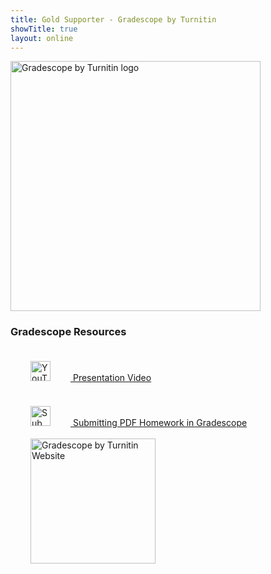 ```yaml
---
title: Gold Supporter - Gradescope by Turnitin
showTitle: true
layout: online
---
```


<a href="https://www.gradescope.com/">
	<img alt="Gradescope by Turnitin logo" src="{{url}}/images/supporters/200s/turnitin-200.png" width="400" />
</a>

### Gradescope Resources

<div class="row">
<div class="col-md-3">
  <a href="https://vimeo.com/419971529/24f245fb93">
  <img alt="YouTube Presentation Link" src="{{url}}/images/icons/youtube_social_icon_red.png" height="32" hspace="32" vspace="20"/>
Presentation Video</a>
</div>
<div class="col-md-5">
  <a href="https://drive.google.com/open?id=1xCrgyIMmV7-EsPItYQQ0066YTEGogP63">
  <img alt="Submitting PDF Homework in Gradescope" src="{{url}}/images/icons/PDF_32.png" height="32" hspace="32" vspace="20"/>
Submitting PDF Homework in Gradescope</a>
</div>
</div>
<div class="row">
<div class="col-md-4">
  <a href="https://www.gradescope.com/">
  <img alt="Gradescope by Turnitin Website" src="{{url}}/images/supporters/200s/turnitin-200.png" width="200" hspace="32" />
</a>
</div> 

</div>


